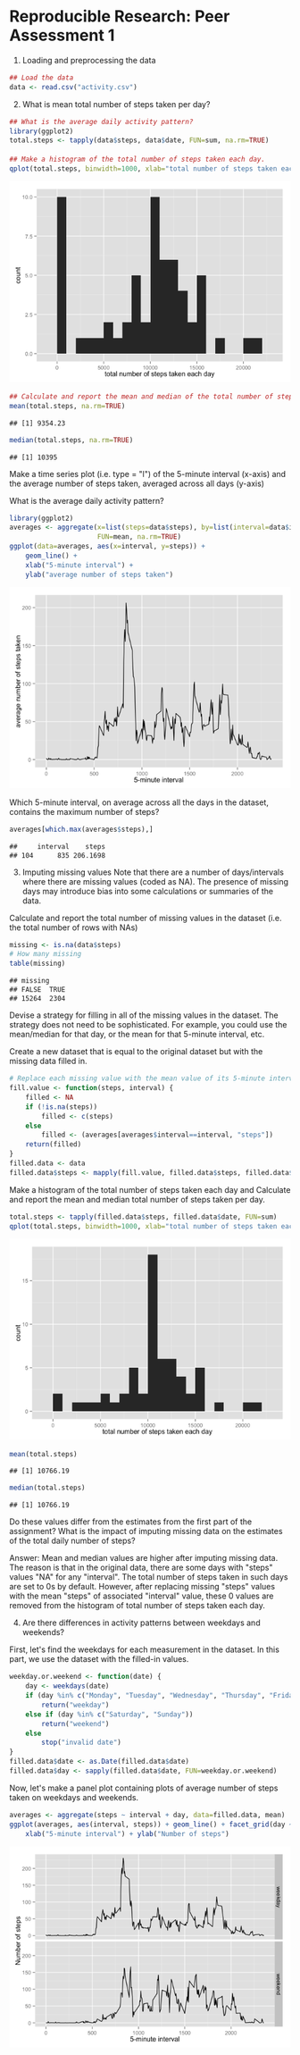 # Reproducible Research: Peer Assessment 1


1) Loading and preprocessing the data

```r
## Load the data
data <- read.csv("activity.csv")
```


2) What is mean total number of steps taken per day?

```r
## What is the average daily activity pattern?
library(ggplot2)
total.steps <- tapply(data$steps, data$date, FUN=sum, na.rm=TRUE)

## Make a histogram of the total number of steps taken each day.
qplot(total.steps, binwidth=1000, xlab="total number of steps taken each day")
```

![](PA1_template_files/figure-html/unnamed-chunk-2-1.png) 

```r
## Calculate and report the mean and median of the total number of steps taken per day
mean(total.steps, na.rm=TRUE)
```

```
## [1] 9354.23
```

```r
median(total.steps, na.rm=TRUE)
```

```
## [1] 10395
```

Make a time series plot (i.e. type = "l") of the 5-minute interval (x-axis) and the average number of steps taken, averaged across all days (y-axis)

What is the average daily activity pattern?

```r
library(ggplot2)
averages <- aggregate(x=list(steps=data$steps), by=list(interval=data$interval),
                      FUN=mean, na.rm=TRUE)
ggplot(data=averages, aes(x=interval, y=steps)) +
    geom_line() +
    xlab("5-minute interval") +
    ylab("average number of steps taken")
```

![](PA1_template_files/figure-html/unnamed-chunk-3-1.png) 


Which 5-minute interval, on average across all the days in the dataset, contains the maximum number of steps?

```r
averages[which.max(averages$steps),]
```

```
##     interval    steps
## 104      835 206.1698
```

3) Imputing missing values
Note that there are a number of days/intervals where there are missing values (coded as NA). The presence of missing days may introduce bias into some calculations or summaries of the data.

Calculate and report the total number of missing values in the dataset (i.e. the total number of rows with NAs)

```r
missing <- is.na(data$steps)
# How many missing
table(missing)
```

```
## missing
## FALSE  TRUE 
## 15264  2304
```

Devise a strategy for filling in all of the missing values in the dataset. The strategy does not need to be sophisticated. For example, you could use the mean/median for that day, or the mean for that 5-minute interval, etc.

Create a new dataset that is equal to the original dataset but with the missing data filled in.

```r
# Replace each missing value with the mean value of its 5-minute interval
fill.value <- function(steps, interval) {
    filled <- NA
    if (!is.na(steps))
        filled <- c(steps)
    else
        filled <- (averages[averages$interval==interval, "steps"])
    return(filled)
}
filled.data <- data
filled.data$steps <- mapply(fill.value, filled.data$steps, filled.data$interval)
```


Make a histogram of the total number of steps taken each day and Calculate and report the mean and median total number of steps taken per day. 

```r
total.steps <- tapply(filled.data$steps, filled.data$date, FUN=sum)
qplot(total.steps, binwidth=1000, xlab="total number of steps taken each day")
```

![](PA1_template_files/figure-html/unnamed-chunk-7-1.png) 

```r
mean(total.steps)
```

```
## [1] 10766.19
```

```r
median(total.steps)
```

```
## [1] 10766.19
```

Do these values differ from the estimates from the first part of the assignment? What is the impact of imputing missing data on the estimates of the total daily number of steps?

Answer:
Mean and median values are higher after imputing missing data. The reason is that in the original data, there are some days with "steps" values "NA" for any "interval". The total number of steps taken in such days are set to 0s by default. However, after replacing missing "steps" values with the mean "steps" of associated "interval" value, these 0 values are removed from the histogram of total number of steps taken each day.

4) Are there differences in activity patterns between weekdays and weekends?

First, let's find the weekdays for each measurement in the dataset. In this part, we use the dataset with the filled-in values.


```r
weekday.or.weekend <- function(date) {
    day <- weekdays(date)
    if (day %in% c("Monday", "Tuesday", "Wednesday", "Thursday", "Friday"))
        return("weekday")
    else if (day %in% c("Saturday", "Sunday"))
        return("weekend")
    else
        stop("invalid date")
}
filled.data$date <- as.Date(filled.data$date)
filled.data$day <- sapply(filled.data$date, FUN=weekday.or.weekend)
```

Now, let's make a panel plot containing plots of average number of steps taken on weekdays and weekends.


```r
averages <- aggregate(steps ~ interval + day, data=filled.data, mean)
ggplot(averages, aes(interval, steps)) + geom_line() + facet_grid(day ~ .) +
    xlab("5-minute interval") + ylab("Number of steps")
```

![](PA1_template_files/figure-html/unnamed-chunk-9-1.png) 
